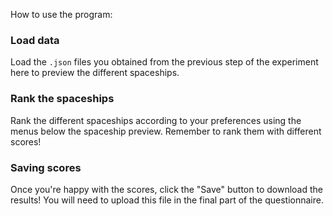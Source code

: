 How to use the program:

### Load data
Load the `.json` files you obtained from the previous step of the experiment here to preview the different spaceships.

### Rank the spaceships
Rank the different spaceships according to your preferences using the menus below the spaceship preview. Remember to rank them with different scores!

### Saving scores
Once you're happy with the scores, click the "Save" button to download the results! You will need to upload this file in the final part of the questionnaire.
